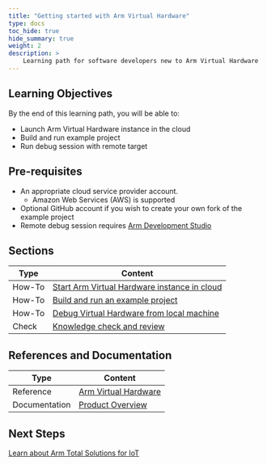 ```yaml
---
title: "Getting started with Arm Virtual Hardware" 
type: docs
toc_hide: true
hide_summary: true
weight: 2
description: >
    Learning path for software developers new to Arm Virtual Hardware
---
```

## Learning Objectives 

By the end of this learning path, you will be able to:

* Launch Arm Virtual Hardware instance in the cloud
* Build and run example project
* Run debug session with remote target


## Pre-requisites

* An appropriate cloud service provider account.
  - Amazon Web Services (AWS) is supported
* Optional GitHub account if you wish to create your own fork of the example project
* Remote debug session requires [Arm Development Studio](https://developer.arm.com/Tools%20and%20Software/Arm%20Development%20Studio)

## Sections

|          Type | Content       |
| ---           | ---           |
| How-To        | [Start Arm Virtual Hardware instance in cloud](/iot/avh/launch) |
| How-To        | [Build and run an example project](/iot/avh/microspeech) |
| How-To        | [Debug Virtual Hardware from local machine ](/iot/avh/arm-development-studio) |
| Check         | [Knowledge check and review](/iot/avh/knowledgecheck) |


## References and Documentation

| Type          | Content             |
| ---           | ---                 |
| Reference     | [Arm Virtual Hardware](https://avh.arm.com)      |
| Documentation | [Product Overview](https://arm-software.github.io/AVH/main/overview/html/index.html) |

## Next Steps

[Learn about Arm Total Solutions for IoT](/iot/total-solutions)
